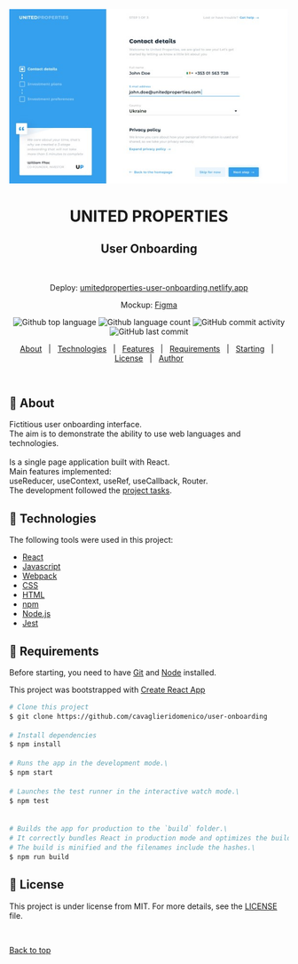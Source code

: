 <div align="center" id="top"> 
  <img src="https://github.com/cavaglieridomenico/user-onboarding/blob/dev/src/assets/images/repo.jpg" alt="United Properties - User Onboarding" />
  <h1 align="center">UNITED PROPERTIES</h1>
  <h2 align="center">User Onboarding</h2>

&#xa0;

  <p>Deploy:
  <a href="https://unitedproperties-user-onboarding.netlify.app/">umitedproperties-user-onboarding.netlify.app</a>
  <p>Mockup:
  <a href="https://www.figma.com/file/SgUd2rqCYBwyNBi9UkRmgb/User_onboarding?node-id=0%3A1">Figma</a>
</div>

<p align="center">
  <img alt="Github top language" src="https://img.shields.io/github/languages/top/cavaglieridomenico/user-onboarding?color=56BEB8">

  <img alt="Github language count" src="https://img.shields.io/github/languages/count/cavaglieridomenico/user-onboarding?color=56BEB8">

  <img alt="GitHub commit activity" src="https://img.shields.io/github/commit-activity/w/cavaglieridomenico/user-onboarding">

  <img alt="GitHub last commit" src="https://img.shields.io/github/last-commit/cavaglieridomenico/user-onboarding">
</p>

<p align="center">
  <a href="#pushpin-about">About</a> &#xa0; | &#xa0; 
  <a href="#pushpin-technologies">Technologies</a> &#xa0; | &#xa0;
  <a href="#pushpin-features">Features</a> &#xa0; | &#xa0;
  <a href="#pushpin-requirements">Requirements</a> &#xa0; | &#xa0;
  <a href="#pushpin-starting">Starting</a> &#xa0; | &#xa0;
  <a href="#memo-license">License</a> &#xa0; | &#xa0;
  <a href="https://github.com/cavaglieridomenico" target="_blank">Author</a>
</p>

<br>

## :pushpin: About

Fictitious user onboarding interface.<br>
The aim is to demonstrate the ability to use web languages and technologies.<br>
<br>
Is a single page application built with React.<br>
Main features implemented:<br>
useReducer, useContext, useRef, useCallback, Router.
<br>
The development followed the <a href="https://github.com/cavaglieridomenico/user-onboard/projects/1" target="_blank">project tasks</a>.

## :pushpin: Technologies

The following tools were used in this project:

- [React](https://reactjs.org//)
- [Javascript](https://www.ecma-international.org/publications-and-standards/standards/ecma-262/)
- [Webpack](https://webpack.js.org/)
- [CSS](https://www.w3.org/Style/CSS/)
- [HTML](https://html.spec.whatwg.org/multipage/)
- [npm](https://docs.npmjs.com/)
- [Node.js](https://nodejs.org/en/)
- [Jest](https://jestjs.io/)

## :pushpin: Requirements

Before starting, you need to have [Git](https://git-scm.com) and [Node](https://nodejs.org/en/) installed.

This project was bootstrapped with [Create React App](https://github.com/facebook/create-react-app)

```bash
# Clone this project
$ git clone https://github.com/cavaglieridomenico/user-onboarding

# Install dependencies
$ npm install

# Runs the app in the development mode.\
$ npm start

# Launches the test runner in the interactive watch mode.\
$ npm test


# Builds the app for production to the `build` folder.\
# It correctly bundles React in production mode and optimizes the build for the best performance.
# The build is minified and the filenames include the hashes.\
$ npm run build
```

## :memo: License

This project is under license from MIT. For more details, see the [LICENSE](LICENSE.md) file.

&#xa0;

<a href="#top">Back to top</a>
